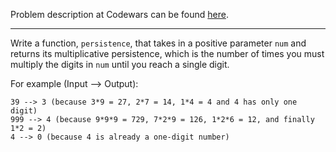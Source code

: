 Problem description at Codewars can be found
[here](https://www.codewars.com/kata/55bf01e5a717a0d57e0000ec/train/python).

-------------

Write a function, `persistence`, that takes in a positive parameter `num` and returns its
multiplicative persistence, which is the number of times you must multiply the digits in `num` until
you reach a single digit.
<br>

For example (Input --> Output):
```
39 --> 3 (because 3*9 = 27, 2*7 = 14, 1*4 = 4 and 4 has only one digit)
999 --> 4 (because 9*9*9 = 729, 7*2*9 = 126, 1*2*6 = 12, and finally 1*2 = 2)
4 --> 0 (because 4 is already a one-digit number)
```
